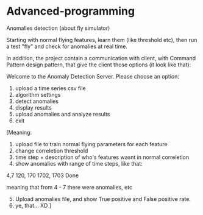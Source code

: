 # Advanced-programming

Anomalies detection (about fly simulator)

Starting with normal flying features, learn them (like threshold etc), then run a test "fly" and check for anomalies at real time.

In addition, the project contain a communication with client, with Command Pattern design pattern, that give the client those options (it look like that):

Welcome to the Anomaly Detection Server.
Please choose an option:
1. upload a time series csv file
2. algorithm settings
3. detect anomalies
4. display results
5. upload anomalies and analyze results
6. exit

[Meaning:

1. upload file to train normal flying parameters for each feature
2. change correletion threshold
3. time step + description of who's features wasnt in normal correletion
4. show anomalies with range of time steps, like that:

4,7
120, 170
1702, 1703
Done
  
  meaning that from 4 - 7 there were anomalies, etc
  
5. Upload anomalies file, and show True positive and False positive rate.
6. ye, that... XD
]
